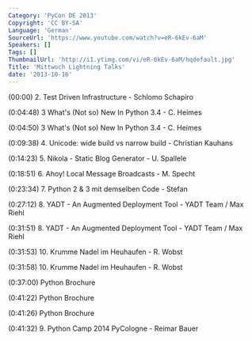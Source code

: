 ```yaml
---
Category: 'PyCon DE 2013'
Copyright: 'CC BY-SA'
Language: 'German'
SourceUrl: 'https://www.youtube.com/watch?v=eR-6kEv-6aM'
Speakers: []
Tags: []
ThumbnailUrl: 'http://i1.ytimg.com/vi/eR-6kEv-6aM/hqdefault.jpg'
Title: 'Mittwoch Lightning Talks'
date: '2013-10-16'
---
```

(00:00)  2. Test Driven Infrastructure  -  Schlomo Schapiro

(0:04:48) 3 What's (Not so) New In Python 3.4 - C. Heimes

(0:04:50) 3 What's (Not so) New In Python 3.4 - C. Heimes

(0:09:38) 4. Unicode: wide build vs narrow build - Christian Kauhans

(0:14:23) 5. Nikola - Static Blog Generator - U. Spallele

(0:18:51) 6. Ahoy! Local Message Broadcasts - M. Specht

(0:23:34) 7. Python 2 & 3 mit demselben Code - Stefan

(0:27:12) 8. YADT - An Augmented Deployment Tool - YADT Team / Max Riehl

(0:31:51) 8. YADT - An Augmented Deployment Tool - YADT Team / Max Riehl

(0:31:53) 10. Krumme Nadel im Heuhaufen - R. Wobst

(0:31:58) 10. Krumme Nadel im Heuhaufen - R. Wobst

(0:37:00) Python Brochure

(0:41:22) Python Brochure

(0:41:26) Python Brochure

(0:41:32) 9. Python Camp 2014 PyCologne - Reimar Bauer
